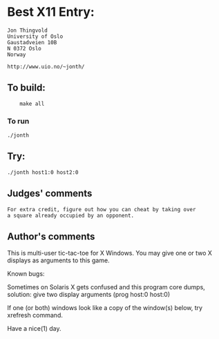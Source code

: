 # Best X11 Entry:

    Jon Thingvold
    University of Oslo
    Gaustadveien 10B
    N 0372 Oslo
    Norway

    http://www.uio.no/~jonth/

## To build:

        make all

### To run

	./jonth

## Try:

	./jonth host1:0 host2:0

## Judges' comments


    For extra credit, figure out how you can cheat by taking over
    a square already occupied by an opponent.

## Author's comments

This is multi-user tic-tac-toe for X Windows. You may give one or two X
displays as arguments to this game.

Known bugs:

Sometimes on Solaris X gets confused and this program core dumps,
solution: give two display arguments (prog host:0 host:0)

If one (or both) windows look like a copy of the window(s) below,
try xrefresh command.

Have a nice(1) day.

